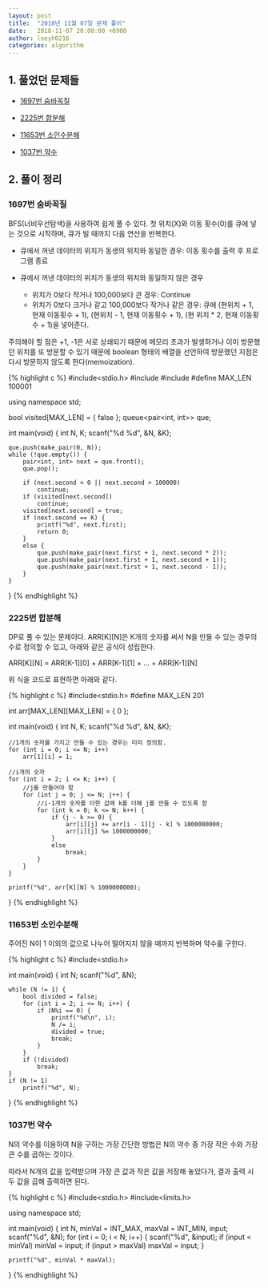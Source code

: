 ```yaml
---
layout: post
title:  "2018년 11월 07일 문제 풀이"
date:   2018-11-07 20:00:00 +0900
author: leeyh0216
categories: algorithm
---
```


## 1. 풀었던 문제들
* [1697번 숨바꼭질](https://www.acmicpc.net/problem/1697)

* [2225번 합분해](https://www.acmicpc.net/problem/2225)

* [11653번 소인수분해](https://www.acmicpc.net/problem/11653)

* [1037번 약수](https://www.acmicpc.net/problem/1037)

## 2. 풀이 정리

### 1697번 숨바꼭질
BFS(너비우선탐색)을 사용하여 쉽게 풀 수 있다.
첫 위치(X)와 이동 횟수(0)를 큐에 넣는 것으로 시작하며, 큐가 빌 때까지 다음 연산을 반복한다.

* 큐에서 꺼낸 데이터의 위치가 동생의 위치와 동일한 경우: 이동 횟수를 출력 후 프로그램 종료

* 큐에서 꺼낸 데이터의 위치가 동생의 위치와 동일하지 않은 경우
  * 위치가 0보다 작거나 100,000보다 큰 경우: Continue
  * 위치가 0보다 크거나 같고 100,000보다 작거나 같은 경우: 큐에 (현위치 + 1, 현재 이동횟수 + 1), (현위치 - 1, 현재 이동횟수 + 1), (현 위치 * 2, 현재 이동횟수 + 1)을 넣어준다.

주의해야 할 점은 +1, -1은 서로 상쇄되기 때문에 메모리 초과가 발생하거나 이미 방문했던 위치를 또 방문할 수 있기 때문에 boolean 형태의 배열을 선언하여 방문했던 지점은 다시 방문하지 않도록 한다(memoization).

{% highlight c %}
#include<stdio.h>
#include<utility>
#include<queue>
#define MAX_LEN 100001

using namespace std;

bool visited[MAX_LEN] = { false };
queue<pair<int, int>> que;

int main(void) {
	int N, K;
	scanf("%d %d", &N, &K);

	que.push(make_pair(0, N));
	while (!que.empty()) {
		pair<int, int> next = que.front();
		que.pop();
		
		if (next.second < 0 || next.second > 100000)
			continue;
		if (visited[next.second])
			continue;
		visited[next.second] = true;
		if (next.second == K) {
			printf("%d", next.first);
			return 0;
		}
		else {
			que.push(make_pair(next.first + 1, next.second * 2));
			que.push(make_pair(next.first + 1, next.second + 1));
			que.push(make_pair(next.first + 1, next.second - 1));
		}
	}
}
{% endhighlight %}

### 2225번 합분해
DP로 풀 수 있는 문제이다.
ARR[K][N]은 K개의 숫자를 써서 N을 만들 수 있는 경우의 수로 정의할 수 있고, 아래와 같은 공식이 성립한다.

ARR[K][N] = ARR[K-1][0] + ARR[K-1][1] + ... + ARR[K-1][N]

위 식을 코드로 표현하면 아래와 같다.

{% highlight c %}
#include<stdio.h>
#define MAX_LEN 201

int arr[MAX_LEN][MAX_LEN] = { 0 };

int main(void) {
	int N, K;
	scanf("%d %d", &N, &K);

	//1개의 숫자를 가지고 만들 수 있는 경우는 미리 정의함.
	for (int i = 0; i <= N; i++)
		arr[1][i] = 1;
	
	//i개의 숫자
	for (int i = 2; i <= K; i++) {
		//j를 만들어야 함
		for (int j = 0; j <= N; j++) {
			//i-1개의 숫자를 더한 값에 k를 더해 j를 만들 수 있도록 함
			for (int k = 0; k <= N; k++) {
				if (j - k >= 0) {
					arr[i][j] += arr[i - 1][j - k] % 1000000000;
					arr[i][j] %= 1000000000;
				}
				else
					break;
			}
		}
	}

	printf("%d", arr[K][N] % 1000000000);
}
{% endhighlight %}

### 11653번 소인수분해
주어진 N이 1 이외의 값으로 나누어 떨어지지 않을 때까지 반복하며 약수룰 구한다.

{% highlight c %}
#include<stdio.h>

int main(void) {
	int N;
	scanf("%d", &N);

	while (N != 1) {
		bool divided = false;
		for (int i = 2; i <= N; i++) {
			if (N%i == 0) {
				printf("%d\n", i);
				N /= i;
				divided = true;
				break;
			}
		}
		if (!divided)
			break;
	}
	if (N != 1)
		printf("%d", N);
}
{% endhighlight %}

### 1037번 약수
N의 약수를 이용하여 N을 구하는 가장 간단한 방법은 N의 약수 중 가장 작은 수와 가장 큰 수를 곱하는 것이다.

따라서 N개의 값을 입력받으며 가장 큰 값과 작은 값을 저장해 놓았다가, 결과 출력 시 두 값을 곱해 출력하면 된다.

{% highlight c %}
#include<stdio.h>
#include<limits.h>

using namespace std;

int main(void) {
	int N, minVal = INT_MAX, maxVal = INT_MIN, input;
	scanf("%d", &N);
	for (int i = 0; i < N; i++) {
		scanf("%d", &input);
		if (input < minVal)
			minVal = input;
		if (input > maxVal)
			maxVal = input;
	}

	printf("%d", minVal * maxVal);
}
{% endhighlight %}